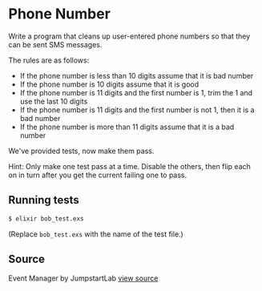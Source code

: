 # Phone Number

Write a program that cleans up user-entered phone numbers so that they can be sent SMS messages.

The rules are as follows:

- If the phone number is less than 10 digits assume that it is bad
  number
- If the phone number is 10 digits assume that it is good
- If the phone number is 11 digits and the first number is 1, trim the 1
  and use the last 10 digits
- If the phone number is 11 digits and the first number is not 1, then
  it is a bad number
- If the phone number is more than 11 digits assume that it is a bad
  number

We've provided tests, now make them pass.

Hint: Only make one test pass at a time. Disable the others, then flip
each on in turn after you get the current failing one to pass.

## Running tests

```bash
$ elixir bob_test.exs
```

(Replace `bob_test.exs` with the name of the test file.)

## Source

Event Manager by JumpstartLab [view source](http://tutorials.jumpstartlab.com/projects/eventmanager.html)
